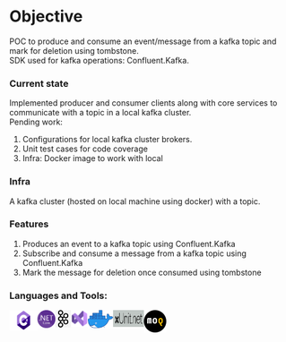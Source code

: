 # Objective
POC to produce and consume an event/message from a kafka topic and mark for deletion using tombstone.
<br/>
SDK used for kafka operations: Confluent.Kafka.

### Current state
Implemented producer and consumer clients along with core services to communicate with a topic in a local kafka cluster.
<br/>
Pending work:
1. Configurations for local kafka cluster brokers.
2. Unit test cases for code coverage
3. Infra: Docker image to work with local

### Infra
A kafka cluster (hosted on local machine using docker) with a topic.

### Features
1. Produces an event to a kafka topic using Confluent.Kafka
2. Subscribe and consume a message from a kafka topic using Confluent.Kafka
3. Mark the message for deletion once consumed using tombstone

### Languages and Tools:
<img align="left" alt="C#" title="C#" src="/contents/img/csharp.png" width="50" height="36">
<img align="left" alt=".NET Core" title=".NET Core" src="/contents/img/dotNet.png" width="32">
<img align="left" alt="Kafka" title="Kafka" src="/contents/img/kafka.png" width="28">
<img align="left" alt="Visual Studio" title="Visual Studio" src="/contents/img/visual_studio.png" width="30">
<img align="left" alt="Docker" title="Docker" src="/contents/img/docker.png" width="45">
<img align="left" alt="XUnit" title="XUnit" src="/contents/img/xunit.png" width="55" height="30">
<img align="left" alt="MOQ" title="MOQ" src="/contents/img/moq.png" width="40">

